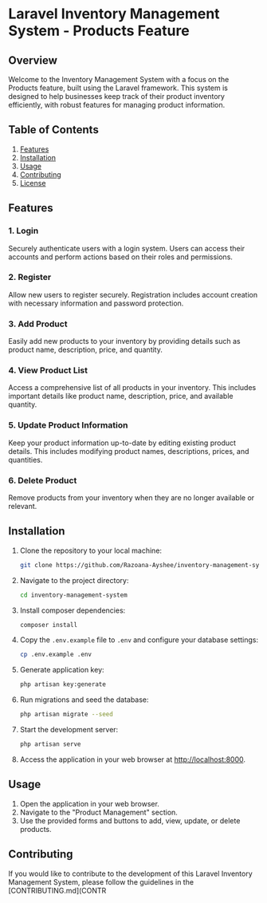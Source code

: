 # Laravel Inventory Management System - Products Feature

## Overview

Welcome to the Inventory Management System with a focus on the Products feature, built using the Laravel framework. This system is designed to help businesses keep track of their product inventory efficiently, with robust features for managing product information.

## Table of Contents

1. [Features](#features)
2. [Installation](#installation)
3. [Usage](#usage)
6. [Contributing](#contributing)
7. [License](#license)

## Features

### 1. Login

Securely authenticate users with a login system. Users can access their accounts and perform actions based on their roles and permissions.

### 2. Register

Allow new users to register securely. Registration includes account creation with necessary information and password protection.

### 3. Add Product

Easily add new products to your inventory by providing details such as product name, description, price, and quantity.

### 4. View Product List

Access a comprehensive list of all products in your inventory. This includes important details like product name, description, price, and available quantity.

### 5. Update Product Information

Keep your product information up-to-date by editing existing product details. This includes modifying product names, descriptions, prices, and quantities.


### 6. Delete Product

Remove products from your inventory when they are no longer available or relevant.

## Installation

1. Clone the repository to your local machine:

    ```bash
    git clone https://github.com/Razoana-Ayshee/inventory-management-system.git
    ```

2. Navigate to the project directory:

    ```bash
    cd inventory-management-system
    ```

3. Install composer dependencies:

    ```bash
    composer install
    ```

4. Copy the `.env.example` file to `.env` and configure your database settings:

    ```bash
    cp .env.example .env
    ```

5. Generate application key:

    ```bash
    php artisan key:generate
    ```

6. Run migrations and seed the database:

    ```bash
    php artisan migrate --seed
    ```

7. Start the development server:

    ```bash
    php artisan serve
    ```

8. Access the application in your web browser at [http://localhost:8000](http://localhost:8000).

## Usage

1. Open the application in your web browser.
2. Navigate to the "Product Management" section.
3. Use the provided forms and buttons to add, view, update, or delete products.



## Contributing

If you would like to contribute to the development of this Laravel Inventory Management System, please follow the guidelines in the [CONTRIBUTING.md](CONTR
